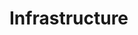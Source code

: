 ﻿<meta name="wikd:title" content="Infrastructure">
<meta name="wikd:name" content="infrastructure">
<meta name="wikd:order" content="0">
<meta name="wikd:icon" content="fas fa-plug">

# Infrastructure